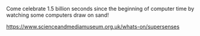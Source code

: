 Come celebrate 1.5 billion seconds since the beginning of computer time by watching some computers draw on sand!

https://www.scienceandmediamuseum.org.uk/whats-on/supersenses